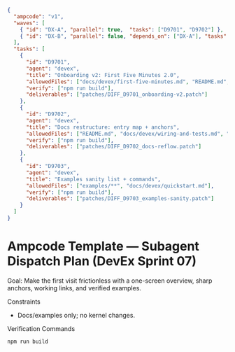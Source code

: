 ```json
{
  "ampcode": "v1",
  "waves": [
    { "id": "DX-A", "parallel": true,  "tasks": ["D9701", "D9702"] },
    { "id": "DX-B", "parallel": false, "depends_on": ["DX-A"], "tasks": ["D9703"] }
  ],
  "tasks": [
    {
      "id": "D9701",
      "agent": "devex",
      "title": "Onboarding v2: First Five Minutes 2.0",
      "allowedFiles": ["docs/devex/first-five-minutes.md", "README.md", "docs/devex/quickstart.md"],
      "verify": ["npm run build"],
      "deliverables": ["patches/DIFF_D9701_onboarding-v2.patch"]
    },
    {
      "id": "D9702",
      "agent": "devex",
      "title": "Docs restructure: entry map + anchors",
      "allowedFiles": ["README.md", "docs/devex/wiring-and-tests.md", "docs/devex/stdio-path.md"],
      "verify": ["npm run build"],
      "deliverables": ["patches/DIFF_D9702_docs-reflow.patch"]
    },
    {
      "id": "D9703",
      "agent": "devex",
      "title": "Examples sanity list + commands",
      "allowedFiles": ["examples/**", "docs/devex/quickstart.md"],
      "verify": ["npm run build"],
      "deliverables": ["patches/DIFF_D9703_examples-sanity.patch"]
    }
  ]
}
```

# Ampcode Template — Subagent Dispatch Plan (DevEx Sprint 07)

Goal: Make the first visit frictionless with a one-screen overview, sharp anchors, working links, and verified examples.

Constraints
- Docs/examples only; no kernel changes.

Verification Commands
```bash
npm run build
```

